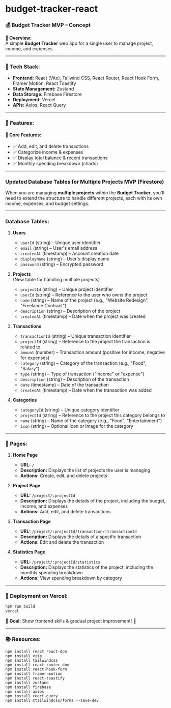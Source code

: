 # budget-tracker-react
 
### **💰 Budget Tracker MVP – Concept**  

**📌 Overview:**  
A simple **Budget Tracker** web app for a single user to manage project, income, and expenses.

---

### **🚀 Tech Stack:**  
- **Frontend:** React (Vite), Tailwind CSS, React Router, React Hook Form, Framer Motion, React Toastify
- **State Management:** Zustand  
- **Data Storage:** Firebase Firestore 
- **Deployment:** Vercel
- **APIs:** Axios, React Query

---

### **📂 Features:**  
#### 📝 **Core Features:**  
- ✅ Add, edit, and delete transactions  
- ✅ Categorize income & expenses  
- ✅ Display total balance & recent transactions  
- ✅ Monthly spending breakdown (charts)  

---

### **Updated Database Tables for Multiple Projects MVP (Firestore)**

When you are managing **multiple projects** within the **Budget Tracker**, you'll need to extend the structure to handle different projects, each with its own income, expenses, and budget settings.

---

### **Database Tables:**

1. **Users**
   - `userId` (string) – Unique user identifier
   - `email` (string) – User's email address
   - `createdAt` (timestamp) – Account creation date
   - `displayName` (string) – User's display name
   - `password` (string) – Encrypted password

2. **Projects**  
   (New table for handling multiple projects)
   - `projectId` (string) – Unique project identifier
   - `userId` (string) – Reference to the user who owns the project
   - `name` (string) – Name of the project (e.g., "Website Redesign", "Freelance Contract")
   - `description` (string) – Description of the project
   - `createdAt` (timestamp) – Date when the project was created

3. **Transactions**
   - `transactionId` (string) – Unique transaction identifier
   - `projectId` (string) – Reference to the project the transaction is related to
   - `amount` (number) – Transaction amount (positive for income, negative for expenses)
   - `category` (string) – Category of the transaction (e.g., "Food", "Salary")
   - `type` (string) – Type of transaction ("income" or "expense")
   - `description` (string) – Description of the transaction
   - `date` (timestamp) – Date of the transaction
   - `createdAt` (timestamp) – Date when the transaction was added

4. **Categories**
   - `categoryId` (string) – Unique category identifier
   - `projectId` (string) – Reference to the project this category belongs to
   - `name` (string) – Name of the category (e.g., "Food", "Entertainment")
   - `icon` (string) – Optional icon or image for the category

---

### **📂 Pages:**
1. **Home Page**
    - **URL:** `/`
    - **Description:** Displays the list of projects the user is managing
    - **Actions:** Create, edit, and delete projects

2. **Project Page**
    - **URL:** `/project/:projectId`
    - **Description:** Displays the details of the project, including the budget, income, and expenses
    - **Actions:** Add, edit, and delete transactions

3. **Transaction Page**
    - **URL:** `/project/:projectId/transaction/:transactionId`
    - **Description:** Displays the details of a specific transaction
    - **Actions:** Edit and delete the transaction

4. **Statistics Page**
    - **URL:** `/project/:projectId/statistics`
    - **Description:** Displays the statistics of the project, including the monthly spending breakdown
    - **Actions:** View spending breakdown by category

---

### **🚀 Deployment on Vercel:**  
```sh
npm run build
vercel
```

🔗 **Goal:** Show frontend skills & gradual project improvement! 🚀

---

### **📚 Resources:**
```
npm install react react-dom
npm install vite
npm install tailwindcss
npm install react-router-dom
npm install react-hook-form
npm install framer-motion
npm install react-toastify
npm install zustand
npm install firebase
npm install axios
npm install react-query
npm install @tailwindcss/forms --save-dev
```